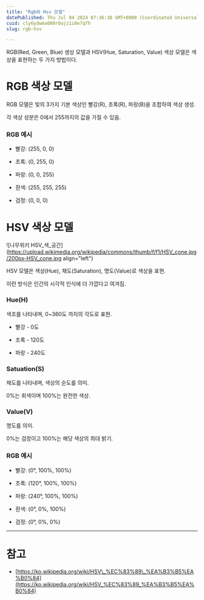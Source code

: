 ```yaml
---
title: "Rgb와 Hsv 모델"
datePublished: Thu Jul 04 2024 07:36:38 GMT+0000 (Coordinated Universal Time)
cuid: cly6ydwma000r0ajz1i0e7qfh
slug: rgb-hsv

---
```


RGB(Red, Green, Blue) 생상 모델과 HSV(Hue, Saturation, Value) 색상 모델은 색상을 표현하는 두 가지 방법이다.

# RGB 색상 모델

RGB 모델은 빛의 3가지 기본 색상인 빨강(R), 초록(R), 파랑(B)을 조합하여 색상 생성.

각 색상 성분은 0에서 255까지의 값을 가질 수 있음.

### RGB 예시

* 빨강: (255, 0, 0)
    
* 초록: (0, 255, 0)
    
* 파랑: (0, 0, 255)
    
* 흰색: (255, 255, 255)
    
* 검정: (0, 0, 0)
    

# HSV 색상 모델

![나무위키 HSV_색_공간](https://upload.wikimedia.org/wikipedia/commons/thumb/f/f1/HSV_cone.jpg/200px-HSV_cone.jpg align="left")

HSV 모델은 색상(Hue), 채도(Saturation), 명도(Value)로 색상을 표현.

이런 방식은 인간의 시각적 인식에 더 가깝다고 여겨짐.

### Hue(H)

색조를 나타내며, 0~360도 까지의 각도로 표현.

* 빨강 - 0도
    
* 초록 - 120도
    
* 파랑 - 240도
    

### Satuation(S)

채도를 나타내며, 색상의 순도를 의미.

0%는 회색이며 100%는 완전한 색상.

### Value(V)

명도를 의미.

0%는 검정이고 100%는 해당 색상의 최대 밝기.

### RGB 예시

* 빨강: (0°, 100%, 100%)
    
* 초록: (120°, 100%, 100%)
    
* 파랑: (240°, 100%, 100%)
    
* 흰색: (0°, 0%, 100%)
    
* 검정: (0°, 0%, 0%)
    

---

# 참고

* [https://ko.wikipedia.org/wiki/HSV\_%EC%83%89\_%EA%B3%B5%EA%B0%84](https://ko.wikipedia.org/wiki/HSV_%EC%83%89_%EA%B3%B5%EA%B0%84)